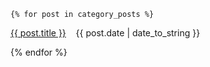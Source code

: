 	{% for post in category_posts %}
  <p class="line">
  <a class="title" href="{{ post.url }}">{{ post.title }}</a>
 &nbsp&nbsp	{{ post.date | date_to_string }}
  </p>
	{% endfor %}
